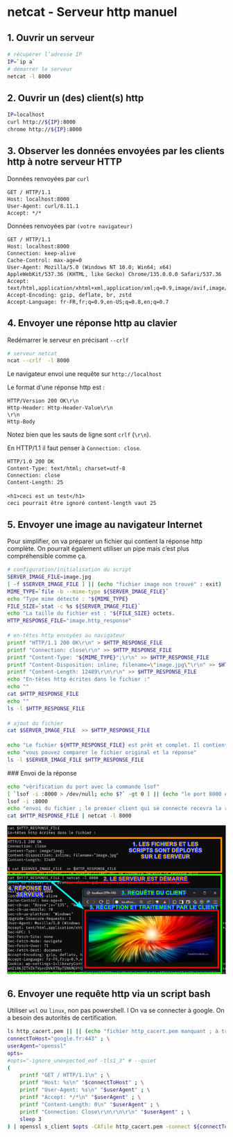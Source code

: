 # netcat - Serveur http manuel

## 1. Ouvrir un serveur

  ```bash
  # récupérer l’adresse IP
  IP=`ip a`      
  # démarrer le serveur
  netcat -l 8000
  ```
  
## 2. Ouvrir un (des) client(s) http

  ```bash
  IP=localhost
  curl http://${IP}:8000
  chrome http://${IP}:8000
  ```
  
## 3. Observer les données envoyées par les clients http à notre serveur HTTP

  Données renvoyées par `curl`

  ```http
  GET / HTTP/1.1
  Host: localhost:8000
  User-Agent: curl/8.11.1
  Accept: */*
  ```

  Données renvoyées par `(votre navigateur)`
  
  ```http
  GET / HTTP/1.1
  Host: localhost:8000
  Connection: keep-alive
  Cache-Control: max-age=0
  User-Agent: Mozilla/5.0 (Windows NT 10.0; Win64; x64) AppleWebKit/537.36 (KHTML, like Gecko) Chrome/135.0.0.0 Safari/537.36
  Accept: text/html,application/xhtml+xml,application/xml;q=0.9,image/avif,image/webp,image/apng,*/*;q=0.8
  Accept-Encoding: gzip, deflate, br, zstd
  Accept-Language: fr-FR,fr;q=0.9,en-US;q=0.8,en;q=0.7
  ```
  
    
## 4. Envoyer une réponse http au clavier 

Redémarrer le serveur en précisant `--crlf`
  
```bash
# serveur netcat
ncat --crlf  -l 8000
```
  
Le navigateur envoi une requête sur `http://localhost`
  
Le format d'une réponse http est :

```http
HTTP/Version 200 OK\r\n
Http-Header: Http-Header-Value\r\n
\r\n
Http-Body
```

Notez bien que les sauts de ligne sont `crlf` (`\r\n`).

En HTTP/1.1 il faut penser à `Connection: close`.
     
```http
HTTP/1.0 200 OK
Content-Type: text/html; charset=utf-8
Connection: close
Content-Length: 25

<h1>ceci est un test</h1>
ceci pourrait être ignoré content-length vaut 25
```

## 5. Envoyer une image au navigateur Internet

Pour simplifier, on va préparer un fichier qui contient la réponse http complète. On pourrait également utiliser un pipe mais c’est plus compréhensible comme ça.  

```bash
# configuration/initialisation du script
SERVER_IMAGE_FILE=image.jpg
[ -f $SERVER_IMAGE_FILE ] || (echo "fichier image non trouvé" : exit)
MIME_TYPE=`file -b --mime-type ${SERVER_IMAGE_FILE}`
echo "Type mime détecté : "${MIME_TYPE}
FILE_SIZE=`stat -c %s ${SERVER_IMAGE_FILE}`
echo "La taille du fichier est : "${FILE_SIZE} octets.
HTTP_RESPONSE_FILE="image.http_response"

# en-têtes http envoyées au navigateur
printf "HTTP/1.1 200 OK\r\n" > $HTTP_RESPONSE_FILE
printf "Connection: close\r\n" >> $HTTP_RESPONSE_FILE
printf "Content-Type: "${MIME_TYPE}";\r\n" >> $HTTP_RESPONSE_FILE
printf "Content-Disposition: inline; filename=\"image.jpg\"\r\n" >> $HTTP_RESPONSE_FILE
printf "Content-Length: 12489\r\n\r\n" >> $HTTP_RESPONSE_FILE
echo "En-têtes http écrites dans le fichier :"
echo ""
cat $HTTP_RESPONSE_FILE
echo ""
ls -l $HTTP_RESPONSE_FILE

# ajout du fichier
cat $SERVER_IMAGE_FILE  >> $HTTP_RESPONSE_FILE 

echo "Le fichier ${HTTP_RESPONSE_FILE} est prêt et complet. Il contient une réponse http complète."
echo "vous pouvez comparer le fichier original et la réponse"
ls -l $SERVER_IMAGE_FILE $HTTP_RESPONSE_FILE
```

### Envoi de la réponse 

```bash
echo "vérification du port avec la commande lsof"
[ `lsof -i :8000 > /dev/null; echo $?` -gt 0 ] || (echo "le port 8000 est occupé"; exit)
lsof -i :8000
echo "envoi du fichier ; le premier client qui se connecte recevra la réponse http"
cat $HTTP_RESPONSE_FILE | netcat -l 8000
```

![alt text](image.png)

## 6. Envoyer une requête http via un script bash

Utiliser `wsl` ou `linux`, non pas powershell.
l
On va se connecter à google. On a besoin des autorités de certification.
 
```bash
ls http_cacert.pem || || (echo "fichier http_cacert.pem manquant ; à trouver sur Internet : https://curl.se/docs/caextract.html" ; exit 1)
connectToHost="google.fr:443" ; \
userAgent="openssl"
opts=
#opts="-ignore_unexpected_eof -tls1_3" # --quiet
(
    printf "GET / HTTP/1.1\n" ; \
    printf "Host: %s\n" "$connectToHost" ; \
    printf "User-Agent: %s\n" "$userAgent" ; \
    printf "Accept: */*\n" "$userAgent" ; \
    printf "Content-Length: 0\n" "$userAgent" ; \
    printf "Connection: Close\r\n\r\n\r\n" "$userAgent" ; \
    sleep 3
) | openssl s_client $opts -CAfile http_cacert.pem -connect ${connectToHost}
``` 
